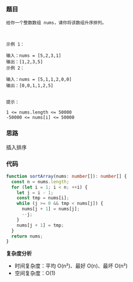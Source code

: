 ### 题目

```
给你一个整数数组 nums，请你将该数组升序排列。



示例 1：

输入：nums = [5,2,3,1]
输出：[1,2,3,5]
示例 2：

输入：nums = [5,1,1,2,0,0]
输出：[0,0,1,1,2,5]


提示：

1 <= nums.length <= 50000
-50000 <= nums[i] <= 50000

```

### 思路

插入排序

### 代码

```typescript
function sortArray(nums: number[]): number[] {
  const n = nums.length;
  for (let i = 1; i < n; ++i) {
    let j = i - 1;
    const tmp = nums[i];
    while (j >= 0 && tmp < nums[j]) {
      nums[j + 1] = nums[j];
      --j;
    }
    nums[j + 1] = tmp;
  }
  return nums;
}
```

**复杂度分析**

- 时间复杂度：平均 O(n²)、最好 O(n)、最坏 O(n²)
- 空间复杂度：O(1)
